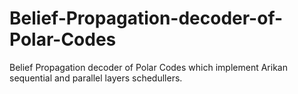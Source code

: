 # Belief-Propagation-decoder-of-Polar-Codes
Belief Propagation decoder of Polar Codes which implement Arikan sequential and parallel layers schedullers. 

